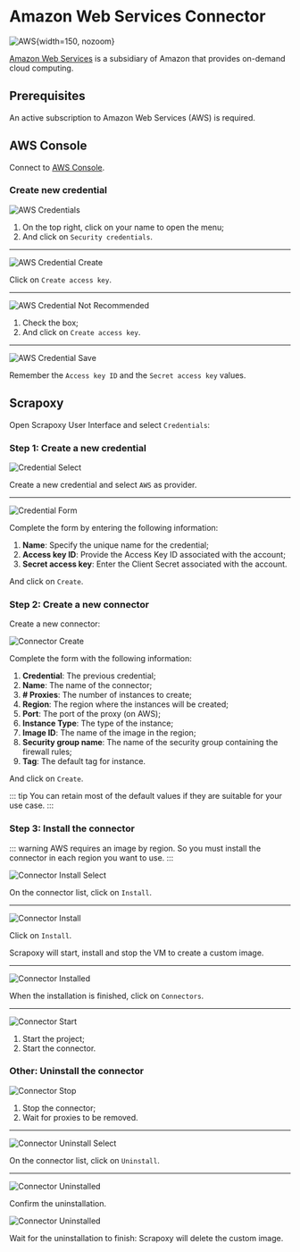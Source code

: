 # Amazon Web Services Connector

![AWS](/assets/images/aws.svg){width=150, nozoom}

[Amazon Web Services](https://aws.amazon.com) is a subsidiary of Amazon that provides on-demand cloud computing.


## Prerequisites

An active subscription to Amazon Web Services (AWS) is required.


## AWS Console

Connect to [AWS Console](https://console.aws.amazon.com).


### Create new credential

![AWS Credentials](aws_credentials.png)

1. On the top right, click on your name to open the menu;
2. And click on `Security credentials`.

---

![AWS Credential Create](aws_credential_create.png)

Click on `Create access key`.

---

![AWS Credential Not Recommended](aws_credential_not_recommended.png)

1. Check the box;
2. And click on `Create access key`.

---

![AWS Credential Save](aws_credential_save.png)

Remember the `Access key ID` and the `Secret access key` values.


## Scrapoxy

Open Scrapoxy User Interface and select `Credentials`:


### Step 1: Create a new credential

![Credential Select](spx_credential_select.png)

Create a new credential and select `AWS` as provider.

---

![Credential Form](spx_credential_create.png)

Complete the form by entering the following information:
1. **Name**: Specify the unique name for the credential;
2. **Access key ID**: Provide the Access Key ID associated with the account;
3. **Secret access key**: Enter the Client Secret associated with the account.

And click on `Create`.


### Step 2: Create a new connector

Create a new connector:

![Connector Create](spx_connector_create.png)

Complete the form with the following information:
1. **Credential**: The previous credential;
2. **Name**: The name of the connector;
3. **# Proxies**: The number of instances to create;
4. **Region**: The region where the instances will be created;
5. **Port**: The port of the proxy (on AWS);
6. **Instance Type**: The type of the instance;
7. **Image ID**: The name of the image in the region;
8. **Security group name**: The name of the security group containing the firewall rules;
9. **Tag**: The default tag for instance.

And click on `Create`.

::: tip
You can retain most of the default values if they are suitable for your use case.
:::


### Step 3: Install the connector

::: warning
AWS requires an image by region. So you must install the connector in each region you want to use.
:::

![Connector Install Select](spx_connector_install_select.png)

On the connector list, click on `Install`.

---

![Connector Install](spx_connector_install.png)

Click on `Install`.

Scrapoxy will start, install and stop the VM to create a custom image.

---

![Connector Installed](spx_connector_installed.png)

When the installation is finished, click on `Connectors`.

---

![Connector Start](spx_connector_start.png)

1. Start the project;
2. Start the connector.


### Other: Uninstall the connector

![Connector Stop](spx_connector_stop.png)

1. Stop the connector;
2. Wait for proxies to be removed.

---

![Connector Uninstall Select](spx_connector_uninstall_select.png)

On the connector list, click on `Uninstall`.

---

![Connector Uninstalled](spx_connector_uninstall_confirm.png)

Confirm the uninstallation.

![Connector Uninstalled](spx_connector_uninstalled.png)

Wait for the uninstallation to finish: Scrapoxy will delete the custom image.
